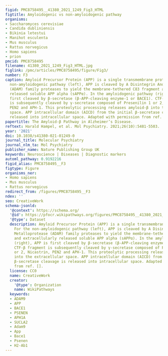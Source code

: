 ```yaml
---
figid: PMC8758495__41380_2021_1249_Fig3_HTML
figtitle: Amyloidogenic vs non-amyloidogenic pathway
organisms:
- Saccharomyces cerevisiae
- Candida dubliniensis
- Bikinia letestui
- Manihot esculenta
- Mus musculus
- Rattus norvegicus
- Homo sapiens
- prion
pmcid: PMC8758495
filename: 41380_2021_1249_Fig3_HTML.jpg
figlink: /pmc/articles/PMC8758495/figure/Fig3/
number: F3
caption: Amyloid Precursor Protein (APP) is a single transmembrane protein. For the
  non-amyloidogenic pathway (left), APP is cleaved by A Disintegrin And Metalloprotease
  (ADAM) family proteases to yield the membrane-tethered C83 fragment and extracellularly
  released soluble APP alpha (sAPPα). In the amyloidogenic pathway (right), APP is
  first cleaved by β-secretase (β-APP-cleaving enzyme-1 or BACE1). CTF-β fragment
  is subsequently cleaved by γ-secretase composed of Presenilin 1 or 2, Nicastrin,
  PEN2 and APH-1. This proteolytic processing releases amyloid-β into the extracellular
  space. APP intracellular domain (AICD) from the initial β-secretase cleavage is
  released into intracellular space. Adapted with permission from ref. [].
papertitle: The Amyloid-β Pathway in Alzheimer’s Disease.
reftext: Harald Hampel, et al. Mol Psychiatry. 2021;26(10):5481-5503.
year: '2021'
doi: 10.1038/s41380-021-01249-0
journal_title: Molecular Psychiatry
journal_nlm_ta: Mol Psychiatry
publisher_name: Nature Publishing Group UK
keywords: Neuroscience | Diseases | Diagnostic markers
automl_pathway: 0.9192216
figid_alias: PMC8758495__F3
figtype: Figure
organisms_ner:
- Homo sapiens
- Mus musculus
- Rattus norvegicus
redirect_from: /figures/PMC8758495__F3
ndex: ''
seo: CreativeWork
schema-jsonld:
  '@context': https://schema.org/
  '@id': https://pfocr.wikipathways.org/figures/PMC8758495__41380_2021_1249_Fig3_HTML.html
  '@type': Dataset
  description: Amyloid Precursor Protein (APP) is a single transmembrane protein.
    For the non-amyloidogenic pathway (left), APP is cleaved by A Disintegrin And
    Metalloprotease (ADAM) family proteases to yield the membrane-tethered C83 fragment
    and extracellularly released soluble APP alpha (sAPPα). In the amyloidogenic pathway
    (right), APP is first cleaved by β-secretase (β-APP-cleaving enzyme-1 or BACE1).
    CTF-β fragment is subsequently cleaved by γ-secretase composed of Presenilin 1
    or 2, Nicastrin, PEN2 and APH-1. This proteolytic processing releases amyloid-β
    into the extracellular space. APP intracellular domain (AICD) from the initial
    β-secretase cleavage is released into intracellular space. Adapted with permission
    from ref. [].
  license: CC0
  name: CreativeWork
  creator:
    '@type': Organization
    name: WikiPathways
  keywords:
  - ADAM9
  - APP
  - BACE1
  - PSENEN
  - APH1A
  - SUCLA2
  - Adam9
  - App
  - Bace1
  - Psenen
  - H2-Ab1
---
```

